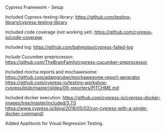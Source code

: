 Cypress Framework - Setup

Included Cypress-testing-library:
https://github.com/testing-library/cypress-testing-library

Included code coverage (not working yet):
https://github.com/cypress-io/code-coverage

Included log:
https://github.com/bahmutov/cypress-failed-log

Include Cucumber preprocessor:
https://github.com/TheBrainFamily/cypress-cucumber-preprocessor

Included mocha reports and mochawesome:
https://github.com/adamgruber/mochawesome-report-generator
https://github.com/cypress-io/testing-workshop-cypress/blob/master/slides/09-reporters/PITCHME.md

Included docker execution:
https://github.com/cypress-io/cypress-docker-images/tree/master/included/3.7.0
https://www.cypress.io/blog/2019/05/02/run-cypress-with-a-single-docker-command/


Added Applitools for Visual Regression Testing.